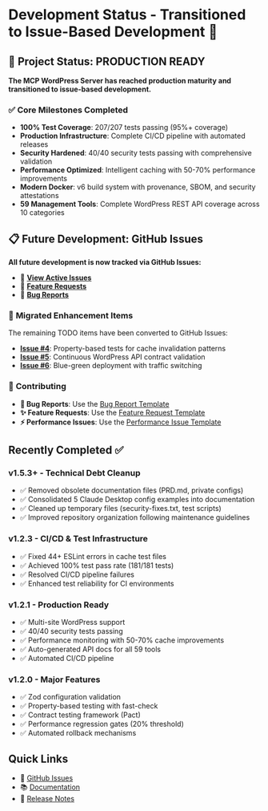 # Development Status - Transitioned to Issue-Based Development 🎯

## 🚀 Project Status: **PRODUCTION READY**

**The MCP WordPress Server has reached production maturity and transitioned to issue-based development.**

### ✅ **Core Milestones Completed**

- **100% Test Coverage**: 207/207 tests passing (95%+ coverage)
- **Production Infrastructure**: Complete CI/CD pipeline with automated releases
- **Security Hardened**: 40/40 security tests passing with comprehensive validation
- **Performance Optimized**: Intelligent caching with 50-70% performance improvements
- **Modern Docker**: v6 build system with provenance, SBOM, and security attestations
- **59 Management Tools**: Complete WordPress REST API coverage across 10 categories

## 📋 **Future Development: GitHub Issues**

**All future development is now tracked via GitHub Issues:**

- 🔗 **[View Active Issues](https://github.com/docdyhr/mcp-wordpress/issues)**
- 🔗 **[Feature Requests](https://github.com/docdyhr/mcp-wordpress/issues?q=is%3Aissue+is%3Aopen+label%3Aenhancement)**
- 🔗 **[Bug Reports](https://github.com/docdyhr/mcp-wordpress/issues?q=is%3Aissue+is%3Aopen+label%3Abug)**

### 🎯 **Migrated Enhancement Items**

The remaining TODO items have been converted to GitHub Issues:

- **[Issue #4](https://github.com/docdyhr/mcp-wordpress/issues/4)**: Property-based tests for cache invalidation
  patterns
- **[Issue #5](https://github.com/docdyhr/mcp-wordpress/issues/5)**: Continuous WordPress API contract validation
- **[Issue #6](https://github.com/docdyhr/mcp-wordpress/issues/6)**: Blue-green deployment with traffic switching

### 📝 **Contributing**

- **🐛 Bug Reports**: Use the
  [Bug Report Template](https://github.com/docdyhr/mcp-wordpress/issues/new?template=bug_report.md)
- **✨ Feature Requests**: Use the
  [Feature Request Template](https://github.com/docdyhr/mcp-wordpress/issues/new?template=feature_request.md)
- **⚡ Performance Issues**: Use the
  [Performance Issue Template](https://github.com/docdyhr/mcp-wordpress/issues/new?template=performance_issue.md)

## Recently Completed ✅

### v1.5.3+ - Technical Debt Cleanup

- ✅ Removed obsolete documentation files (PRD.md, private configs)
- ✅ Consolidated 5 Claude Desktop config examples into documentation
- ✅ Cleaned up temporary files (security-fixes.txt, test scripts)
- ✅ Improved repository organization following maintenance guidelines

### v1.2.3 - CI/CD & Test Infrastructure

- ✅ Fixed 44+ ESLint errors in cache test files
- ✅ Achieved 100% test pass rate (181/181 tests)
- ✅ Resolved CI/CD pipeline failures
- ✅ Enhanced test reliability for CI environments

### v1.2.1 - Production Ready

- ✅ Multi-site WordPress support
- ✅ 40/40 security tests passing
- ✅ Performance monitoring with 50-70% cache improvements
- ✅ Auto-generated API docs for all 59 tools
- ✅ Automated CI/CD pipeline

### v1.2.0 - Major Features

- ✅ Zod configuration validation
- ✅ Property-based testing with fast-check
- ✅ Contract testing framework (Pact)
- ✅ Performance regression gates (20% threshold)
- ✅ Automated rollback mechanisms

## Quick Links

- 📝 [GitHub Issues](https://github.com/docdyhr/mcp-wordpress/issues)
- 📚 [Documentation](./README.md)
- 🚀 [Release Notes](./CHANGELOG.md)
